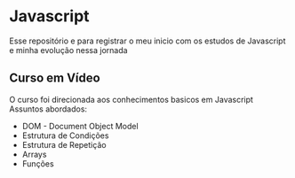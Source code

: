 # Javascript
Esse repositório e para registrar o meu inicio com os estudos de Javascript e minha evolução nessa jornada

## Curso em Vídeo
O curso foi direcionada aos conhecimentos basicos em Javascript
Assuntos abordados:
* DOM - Document Object Model
* Estrutura de Condições
* Estrutura de Repetição
* Arrays
* Funções